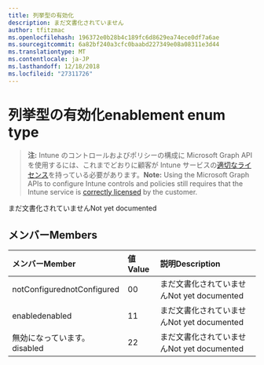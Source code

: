 ```yaml
---
title: 列挙型の有効化
description: まだ文書化されていません
author: tfitzmac
ms.openlocfilehash: 196372e0b28b4c189fc6d8629ea74ece0df7a6ae
ms.sourcegitcommit: 6a82bf240a3cfc0baabd227349e08a08311e3d44
ms.translationtype: MT
ms.contentlocale: ja-JP
ms.lasthandoff: 12/18/2018
ms.locfileid: "27311726"
---
```

# <a name="enablement-enum-type"></a><span data-ttu-id="0eca4-103">列挙型の有効化</span><span class="sxs-lookup"><span data-stu-id="0eca4-103">enablement enum type</span></span>

> <span data-ttu-id="0eca4-104">**注:** Intune のコントロールおよびポリシーの構成に Microsoft Graph API を使用するには、これまでどおりに顧客が Intune サービスの[適切なライセンス](https://go.microsoft.com/fwlink/?linkid=839381)を持っている必要があります。</span><span class="sxs-lookup"><span data-stu-id="0eca4-104">**Note:** Using the Microsoft Graph APIs to configure Intune controls and policies still requires that the Intune service is [correctly licensed](https://go.microsoft.com/fwlink/?linkid=839381) by the customer.</span></span>

<span data-ttu-id="0eca4-105">まだ文書化されていません</span><span class="sxs-lookup"><span data-stu-id="0eca4-105">Not yet documented</span></span>
## <a name="members"></a><span data-ttu-id="0eca4-106">メンバー</span><span class="sxs-lookup"><span data-stu-id="0eca4-106">Members</span></span>
|<span data-ttu-id="0eca4-107">メンバー</span><span class="sxs-lookup"><span data-stu-id="0eca4-107">Member</span></span>|<span data-ttu-id="0eca4-108">値</span><span class="sxs-lookup"><span data-stu-id="0eca4-108">Value</span></span>|<span data-ttu-id="0eca4-109">説明</span><span class="sxs-lookup"><span data-stu-id="0eca4-109">Description</span></span>|
|:---|:---|:---|
|<span data-ttu-id="0eca4-110">notConfigured</span><span class="sxs-lookup"><span data-stu-id="0eca4-110">notConfigured</span></span>|<span data-ttu-id="0eca4-111">0</span><span class="sxs-lookup"><span data-stu-id="0eca4-111">0</span></span>|<span data-ttu-id="0eca4-112">まだ文書化されていません</span><span class="sxs-lookup"><span data-stu-id="0eca4-112">Not yet documented</span></span>|
|<span data-ttu-id="0eca4-113">enabled</span><span class="sxs-lookup"><span data-stu-id="0eca4-113">enabled</span></span>|<span data-ttu-id="0eca4-114">1</span><span class="sxs-lookup"><span data-stu-id="0eca4-114">1</span></span>|<span data-ttu-id="0eca4-115">まだ文書化されていません</span><span class="sxs-lookup"><span data-stu-id="0eca4-115">Not yet documented</span></span>|
|<span data-ttu-id="0eca4-116">無効になっています。</span><span class="sxs-lookup"><span data-stu-id="0eca4-116">disabled</span></span>|<span data-ttu-id="0eca4-117">2</span><span class="sxs-lookup"><span data-stu-id="0eca4-117">2</span></span>|<span data-ttu-id="0eca4-118">まだ文書化されていません</span><span class="sxs-lookup"><span data-stu-id="0eca4-118">Not yet documented</span></span>|



